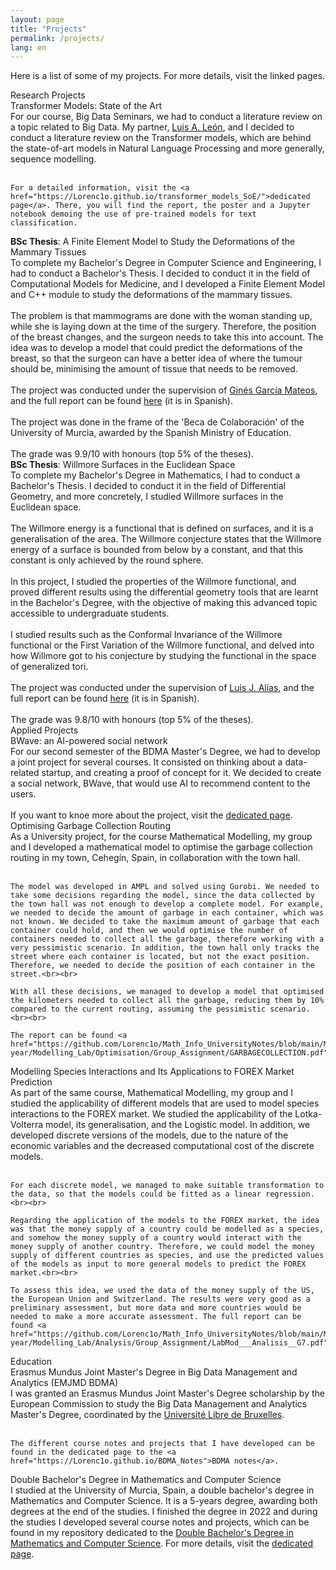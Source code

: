 ```yaml
---
layout: page
title: "Projects"
permalink: /projects/
lang: en
---
```

Here is a list of some of my projects. For more details, visit the linked pages.

<div class="category-title">Research Projects</div>
<div class="project-title" onclick="toggleProject('transformers-content')">
    Transformer Models: State of the Art
</div>
<div id="transformers-content" class="project-content">
    For our course, Big Data Seminars, we had to conduct a literature review on a topic related to Big Data. My partner, <a href="https://github.com/Action52">Luis A. León</a>, and I decided to conduct a literature review on the Transformer models, which are behind the state-of-art models in Natural Language Processing and more generally, sequence modelling. <br><br>

    For a detailed information, visit the <a href="https://Lorenc1o.github.io/transformer_models_SoE/">dedicated page</a>. There, you will find the report, the poster and a Jupyter notebook demoing the use of pre-trained models for text classification.
</div>

<div class="project-title" onclick="toggleProject('FEM')">
    <b>BSc Thesis</b>: A Finite Element Model to Study the Deformations of the Mammary Tissues
</div>
<div id="FEM" class="project-content">
    To complete my Bachelor's Degree in Computer Science and Engineering, I had to conduct a Bachelor's Thesis. I decided to conduct it in the field of Computational Models for Medicine, and I developed a Finite Element Model and C++ module to study the deformations of the mammary tissues. <br><br>
    The problem is that mammograms are done with the woman standing up, while she is laying down at the time of the surgery. Therefore, the position of the breast changes, and the surgeon needs to take this into account. The idea was to develop a model that could predict the deformations of the breast, so that the surgeon can have a better idea of where the tumour should be, minimising the amount of tissue that needs to be removed. <br><br>
    The project was conducted under the supervision of <a href="https://dis.um.es/~ginesgm/">Ginés García Mateos</a>, and the full report can be found <a href="https://lorenc1o.github.io/Math_Info_UniversityNotes/comp_sci/tfg/TFG_FEM.pdf">here</a> (it is in Spanish).<br><br>
    The project was done in the frame of the 'Beca de Colaboración' of the University of Murcia, awarded by the Spanish Ministry of Education.<br><br>
    The grade was 9.9/10 with honours (top 5% of the theses).
</div>

<div class="project-title" onclick="toggleProject('Willmore')">
   <b>BSc Thesis</b>: Willmore Surfaces in the Euclidean Space
</div>
<div id="Willmore" class="project-content">
    To complete my Bachelor's Degree in Mathematics, I had to conduct a Bachelor's Thesis. I decided to conduct it in the field of Differential Geometry, and more concretely, I studied Willmore surfaces in the Euclidean space. <br><br>
    The Willmore energy is a functional that is defined on surfaces, and it is a generalisation of the area. The Willmore conjecture states that the Willmore energy of a surface is bounded from below by a constant, and that this constant is only achieved by the round sphere. <br><br>
    In this project, I studied the properties of the Willmore functional, and proved different results using the differential geometry tools that are learnt in the Bachelor's Degree, with the objective of making this advanced topic accessible to undergraduate students. <br><br>
    I studied results such as the Conformal Invariance of the Willmore functional or the First Variation of the Willmore functional, and delved into how Willmore got to his conjecture by studying the functional in the space of generalized tori. <br><br>
    The project was conducted under the supervision of <a href="https://webs.um.es/ljalias/miwiki/doku.php">Luis J. Alías</a>, and the full report can be found <a href="https://lorenc1o.github.io/Math_Info_UniversityNotes/mathematics/tfg/TFG_WillmoreSurfaces.pdf">here</a> (it is in Spanish).<br><br>
    The grade was 9.8/10 with honours (top 5% of the theses).
</div>

<div class="category-title">Applied Projects</div>

<div class="project-title" onclick="toggleProject('AI-social-network')">
    BWave: an AI-powered social network
</div>
<div id="AI-social-network" class="project-content">
    For our second semester of the BDMA Master's Degree, we had to develop a joint project for several courses.
    It consisted on thinking about a data-related startup, and creating a proof of concept for it. We decided to create a social network, BWave, that would use AI to recommend content to the users. <br><br>
    If you want to knoe more about the project, visit the <a href="https://aliabusaleh.github.io/bdma-upc-bdm-bwave/index.html">dedicated page</a>.
</div>

<div class="project-title" onclick="toggleProject('garbage-content')">
    Optimising Garbage Collection Routing
</div>
<div id="garbage-content" class="project-content">
    As a University project, for the course Mathematical Modelling, my group and I developed a mathematical model to optimise the garbage collection routing in my town, Cehegín, Spain, in collaboration with the town hall.<br><br>

    The model was developed in AMPL and solved using Gurobi. We needed to take some decisions regarding the model, since the data collected by the town hall was not enough to develop a complete model. For example, we needed to decide the amount of garbage in each container, which was not known. We decided to take the maximum amount of garbage that each container could hold, and then we would optimise the number of containers needed to collect all the garbage, therefore working with a very pessimistic scenario. In addition, the town hall only tracks the street where each container is located, but not the exact position. Therefore, we needed to decide the position of each container in the street.<br><br>

    With all these decisions, we managed to develop a model that optimised the kilometers needed to collect all the garbage, reducing them by 10% compared to the current routing, assuming the pessimistic scenario.<br><br>

    The report can be found <a href="https://github.com/Lorenc1o/Math_Info_UniversityNotes/blob/main/Mathematics/5th-year/Modelling_Lab/Optimisation/Group_Assignment/GARBAGECOLLECTION.pdf">here</a>.
</div>

<div class="project-title" onclick="toggleProject('forex-content')">
    Modelling Species Interactions and Its Applications to FOREX Market Prediction
</div>
<div id="forex-content" class="project-content">
    As part of the same course, Mathematical Modelling, my group and I studied the applicability of different models that are used to model species interactions to the FOREX market. We studied the applicability of the Lotka-Volterra model, its generalisation, and the Logistic model. In addition, we developed discrete versions of the models, due to the nature of the economic variables and the decreased computational cost of the discrete models.<br><br>

    For each discrete model, we managed to make suitable transformation to the data, so that the models could be fitted as a linear regression. <br><br>

    Regarding the application of the models to the FOREX market, the idea was that the money supply of a country could be modelled as a species, and somehow the money supply of a country would interact with the money supply of another country. Therefore, we could model the money supply of different countries as species, and use the predicted values of the models as input to more general models to predict the FOREX market.<br><br>

    To assess this idea, we used the data of the money supply of the US, the European Union and Switzerland. The results were very good as a preliminary assessment, but more data and more countries would be needed to make a more accurate assessment. The full report can be found <a href="https://github.com/Lorenc1o/Math_Info_UniversityNotes/blob/main/Mathematics/5th-year/Modelling_Lab/Analysis/Group_Assignment/LabMod___Analisis__G7.pdf">here</a>.
</div>

<div class="category-title">Education</div>
<div class="project-title" onclick="toggleProject('bdma-content')">
    Erasmus Mundus Joint Master's Degree in Big Data Management and Analytics (EMJMD BDMA)
</div>
<div id="bdma-content" class="project-content">
    I was granted an Erasmus Mundus Joint Master's Degree scholarship by the European Commission to study the Big Data Management and Analytics Master's Degree, coordinated by the <a href="https://www.ulb.be/">Université Libre de Bruxelles</a>. <br><br>

    The different course notes and projects that I have developed can be found in the dedicated page to the <a href="https://Lorenc1o.github.io/BDMA_Notes">BDMA notes</a>.
</div>
<div class="project-title" onclick="toggleProject('mathcs-content')">
    Double Bachelor's Degree in Mathematics and Computer Science
</div>
<div id="mathcs-content" class="project-content">
    I studied at the University of Murcia, Spain, a double bachelor's degree in Mathematics and Computer Science. It is a 5-years degree, awarding both degrees at the end of the studies. I finished the degree in 2022 and during the studies I developed several course notes and projects, which can be found in my repository dedicated to the <a href="https://github.com/Lorenc1o/Math_Info_UniversityNotes">Double Bachelor's Degree in Mathematics and Computer Science</a>. For more details, visit the <a href="https://lorenc1o.github.io/Math_Info_UniversityNotes/index.html">dedicated page</a>.
</div>
